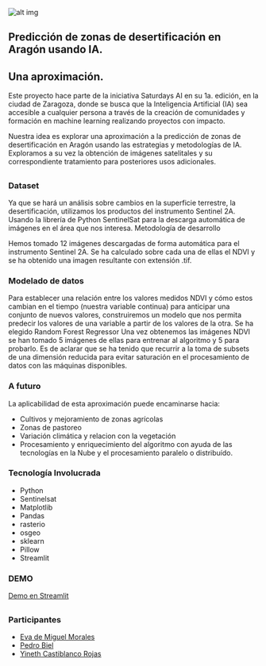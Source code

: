![alt img](https://github.com/desertificacion-AI/desertificacion-AI/blob/main/desertIArag%C3%B3n.png)

## Predicción de zonas de desertificación en Aragón usando IA. 
## Una aproximación.
Este proyecto hace parte de la iniciativa Saturdays AI en su 1a. edición, en la ciudad de Zaragoza, donde se busca que la Inteligencia Artificial (IA) sea accesible a cualquier persona a través de la creación de comunidades y formación en machine learning realizando proyectos con impacto.

Nuestra idea es explorar una aproximación a la predicción de zonas de desertificación en Aragón usando las estrategias y metodologías de IA. Exploramos a su vez la obtención de imágenes satelitales y su correspondiente tratamiento para posteriores usos adicionales.
## 

### Dataset
Ya que se hará un análisis sobre cambios en la superficie terrestre, la desertificación, utilizamos los productos del instrumento Sentinel 2A. Usando  la librería de Python SentinelSat para la descarga automática de imágenes en el área que nos interesa.
Metodología de desarrollo

Hemos tomado 12 imágenes descargadas de forma automática para el instrumento Sentinel 2A. Se ha calculado sobre cada una de ellas el NDVI y se ha obtenido una imagen resultante con extensión .tif. 

### Modelado de datos 
Para establecer una relación entre los valores medidos NDVI y cómo estos cambian en el tiempo (nuestra variable continua) para anticipar una conjunto de nuevos valores, construiremos  un modelo que nos permita predecir los valores de una variable a partir de los valores de la otra. Se ha elegido Random Forest Regressor
Una vez obtenemos las imágenes NDVI se han tomado 5 imágenes de ellas para entrenar al algoritmo y 5 para probarlo. Es de aclarar que se ha tenido que recurrir a la toma de subsets de una dimensión reducida para evitar saturación en el procesamiento de datos con las máquinas disponibles.

### A futuro
La aplicabilidad de esta aproximación puede encaminarse hacia:
- Cultivos y mejoramiento de zonas agrícolas
- Zonas de pastoreo
- Variación climática y relacion con la vegetación
- Procesamiento y enriquecimiento del algoritmo con ayuda de las tecnologías en la Nube y el procesamiento paralelo o distribuído.

### Tecnología Involucrada
- Python
- Sentinelsat
- Matplotlib
- Pandas
- rasterio
- osgeo
- sklearn
- Pillow
- Streamlit

### DEMO
[Demo en Streamlit](https://github.com/desertificacion-AI/desertificacion-AI-Streamlit)

## 

### Participantes
- [Eva de Miguel Morales](https://www.linkedin.com/in/eva-de-miguel-morales-a63938a0/)
- [Pedro Biel](https://www.linkedin.com/in/pedrobiel/)
- [Yineth Castiblanco Rojas](https://www.linkedin.com/in/yinethcastiblancorojas/)

